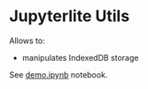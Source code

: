 # Jupyterlite Utils

Allows to:

- manipulates IndexedDB storage

See [demo.ipynb](./demo.ipynb) notebook.
